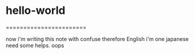# hello-world
=======================

now i'm writing this note with confuse therefore English
i'm one japanese need some helps.
oops
